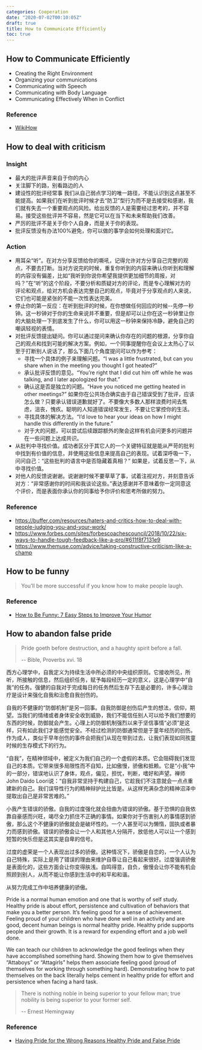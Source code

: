 ```yaml
---
categories: Cooperation
date: "2020-07-02T00:10:05Z"
draft: true
title: How to Communicate Efficiently
toc: true
---
```


## How to Communicate Efficiently

* Creating the Right Environment
* Organizing your communications
* Communicating with Speech
* Communicating with Body Language
* Communicating Effectively When in Conflict

### Reference

* [WikiHow](https://www.wikihow.com/Communicate-Effectively)

## How to deal with criticism

### Insight

* 最大的批评声音来自于你的内心
* 关注脚下的路，别看路边的人
* 建设性的批评经常事 我们从自己弱点学习的唯一路径，不能认识到这点甚至不能提高。如果我们在听到批评时候才去“防卫”型行为而不是去接受和感谢，我们就有失去一个重要观点的风险。给出反馈的人是需要经过思考的，并不容易。接受这些批评并不容易，然是它可以在当下和未来帮助我们改善。
* 严厉的批评不是关于你个人自身，而是关于你的表现。
* 批评反馈没有办法100%避免，你可以做的事学会如何处理和面对它。

### Action

* 用耳朵“听”。在对方分享反馈给你的嘶吼，记得允许对方分享自己完整的观点，不要去打断。当对方说完的时候，重复你听到的内容来确认你听到和理解的内容没有偏差，比如“我听到你说你希望我提供更加细节的周报，对吗？”在“听”的这个阶段，不要分析和质疑对方的评论，而是专心理解对方的评论和观点，给对方机会表达完整自己的观点，毕竟对于分享观点的人来说，它们也可能是紧张的不能一次性表达完美。
* 停止你的第一反应：在听到批评的时候，在你想做任何回应的时候--先停一秒钟。这一秒钟对于你的生命来说并不重要，但是却可以让你在这一秒钟里让你的大脑处理一下到底发生了什么，你可以用这一秒钟来保持冷静，避免自己的嘲讽轻视的表情。
* 对批评反馈提出疑问。你可以通过提问来确认你存在的问题的根源，分享你自己的观点和找到可能的解决方案。例如，一个同事提醒你在会议上太热心了以至于打断别人说话了，那么下面几个角度提问可以作为参考：
  * 寻找一个具体的例子来理解问题。“I was a little frustrated, but can you share when in the meeting you thought I got heated?”
  * 承认批评反馈的意见。“You’re right that I did cut him off while he was talking, and I later apologized for that.”
  * 确认这是否是独立的问题。“Have you noticed me getting heated in other meetings?” 如果你在公共场合确实由于自己错误受到了批评，应该怎么做？只要承认错误道歉就好了。不要像大多数人那样浪费时间去焦虑，沮丧，愧疚。聪明的人知道错误经常发生，不要让它掌控你的生活。
  * 寻找具体的解决方法。“I’d love to hear your ideas on how I might handle this differently in the future.”
  * 对于大的问题，可以尝试后续跟踪额外的聚会这样有机会问更多的问题并在一些问题上达成共识。
* 从批判中寻找价值。成功者区分于其它人的一个关键特征就是能从严苛的批判中找到有价值的信息，并使用这些信息来提高自己的表现。试着深呼吸一下，问问自己：“这些批判的语言中是否隐藏着真相？” 如果是，试着反思一下，从中寻找价值。
* 对他人的反馈说谢谢。说谢谢时候不要草草了事，试着注视对方，并刻意告诉对方：“非常感谢你的时间和我谈论这些。”表达感谢并不意味着你一定同意这个评价，而是表面你承认你的同事给予你评价和思考所做的努力。

### Reference

* <https://buffer.com/resources/haters-and-critics-how-to-deal-with-people-judging-you-and-your-work/>
* <https://www.forbes.com/sites/forbescoachescouncil/2018/10/22/six-ways-to-handle-tough-feedback-like-a-pro/#611f8f7131e9>
* <https://www.themuse.com/advice/taking-constructive-criticism-like-a-champ>

## How to be funny

> You’ll be more successful if you know how to make people laugh.

### Reference

* [How to Be Funny: 7 Easy Steps to Improve Your Humor](https://www.scienceofpeople.com/how-to-be-funny/)

## How to abandon false pride

> Pride goeth before destruction, and a haughty spirit before a fall.
>
> -- Bible, Proverbs xvi. 18

西方心理学中，自我定义为持续生活中所必须的中央组织原则。它接收所见，所听，所接触的信息，然后组织任务，赋予每段经历一定的意义，这是心理学中“自我”的任务。强健的自我对于完成每日的任务然后生存下去是必要的，许多心理治疗是设计来强化自我和治愈自我创伤的。

自我的不健康的“防御机制”是另一回事。自我防御是创伤后产生的想法，信仰，期望。当我们的情绪或者身体安全收到威胁，我们不能信任别人可以给予我们想要的东西的时候，防御就会产生。心理上的防御机制强烈以来于坚信事情“必须”是这样，只有如此我们才能感觉安全。不经过检测的防御通常但是于童年经历的创伤。作为成人，类似于早年创伤的事件会把我们从现在带到过去，让我们表现如同孩童时候的生存模式下的行为。

“自我”，在精神领域中，被定义为我们自己的一个虚假的本质。它会阻碍我们发现自己的本质。它带来很多局限性而不自知，比如傲慢，骄傲和抵赖。它是“小我”中的一部分，错误地认识了身体，观点，偏见，担忧，判断，嗜好和声望。禅师John Daido Loori说：“自我非常坚持于构建自己，它趁我们不注意就会一点点重建新的自己。我们误导性行为的精神辩护比比皆是。从这样充满杂念的精神沼泽中提取出自己是非常苦难的。”

小我产生错误的骄傲。自我的过度强化就会扭曲为错误的骄傲。基于恐惧的自我依靠自豪感而兴旺，竭尽全力抓住不正确的事情。如果你对于伤害别人的事情感到骄傲，那么这个不健康的骄傲就会是破坏性的。一个人甚至可以为懒惰，固执或者暴力而感到骄傲。错误的骄傲会让一个人和其他人分隔开，放低他人可以让一个感到短暂的快乐但是这其实是自卑的信号。

过度的虚荣是一个人表现出过多的骄傲。这种情况下，骄傲是自恋的，一个人认为自己特殊，实际上是用了错误的理由来维护自尊让自己看起来很好。过度强调骄傲是表面化的，这些方面会让你变得肤浅。自鸣得意，自负，傲慢会让你不能有机会照顾到别人，从而不能让你感到生活中的和平和和谐。

从努力完成工作中培养健康的骄傲。

Pride is a normal human emotion and one that is worthy of self study. Healthy pride is about effort, persistence and cultivation of behaviors that make you a better person. It’s feeling good for a sense of achievement. Feeling proud of your children who have done well in an activity and are good, decent human beings is normal healthy pride. Healthy pride supports people and their growth. It is a reward for expending effort and a job well done.

We can teach our children to acknowledge the good feelings when they have accomplished something hard. Showing them how to give themselves “Attaboys” or “Attagirls” helps them associate feeling good (proud of themselves for working through something hard). Demonstrating how to pat themselves on the back literally helps cement in healthy pride for effort and persistence when facing a hard task.

> There is nothing noble in being superior to your fellow man; true nobility is being superior to your former self.
>
> -- Ernest Hemingway

### Reference

* [Having Pride for the Wrong Reasons Healthy Pride and False Pride](https://lynnenamka.com/narcissism/narcissism-articles/pride-wrong-reasons-healthy-pride-false-pride/)
